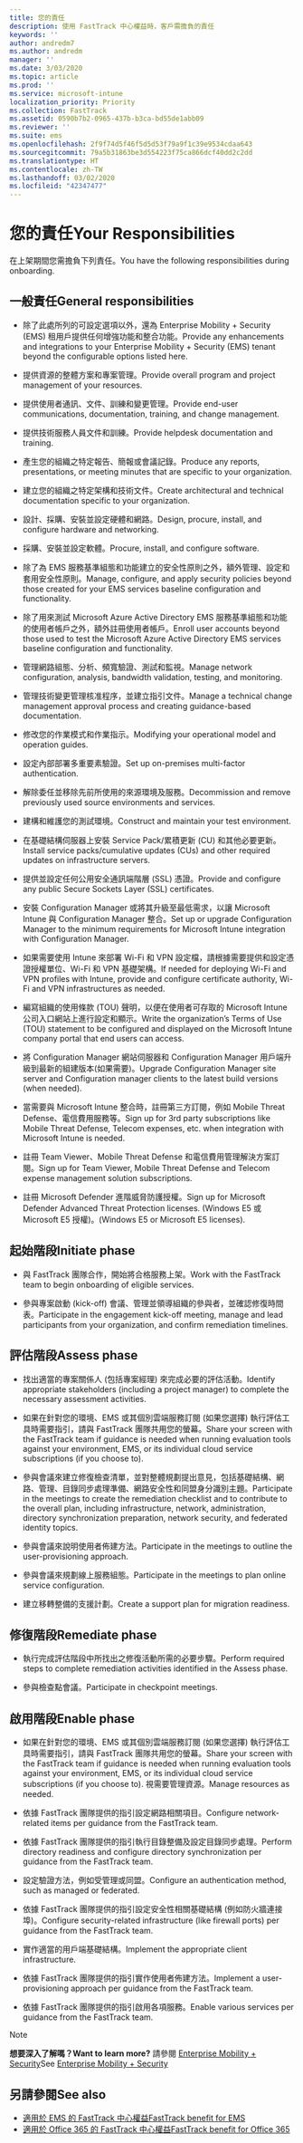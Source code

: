 ```yaml
---
title: 您的責任
description: 使用 FastTrack 中心權益時，客戶需擔負的責任
keywords: ''
author: andredm7
ms.author: andredm
manager: ''
ms.date: 3/03/2020
ms.topic: article
ms.prod: ''
ms.service: microsoft-intune
localization_priority: Priority
ms.collection: FastTrack
ms.assetid: 0590b7b2-0965-437b-b3ca-bd55de1abb09
ms.reviewer: ''
ms.suite: ems
ms.openlocfilehash: 2f9f74d5f46f5d5d53f79a9f1c39e9534cdaa643
ms.sourcegitcommit: 79a5b31863be3d554223f75ca866dcf40dd2c2dd
ms.translationtype: HT
ms.contentlocale: zh-TW
ms.lasthandoff: 03/02/2020
ms.locfileid: "42347477"
---
```

# <a name="your-responsibilities"></a><span data-ttu-id="0ffd5-103">您的責任</span><span class="sxs-lookup"><span data-stu-id="0ffd5-103">Your Responsibilities</span></span>

<span data-ttu-id="0ffd5-104">在上架期間您需擔負下列責任。</span><span class="sxs-lookup"><span data-stu-id="0ffd5-104">You have the following responsibilities during onboarding.</span></span>

## <a name="general-responsibilities"></a><span data-ttu-id="0ffd5-105">一般責任</span><span class="sxs-lookup"><span data-stu-id="0ffd5-105">General responsibilities</span></span>

-   <span data-ttu-id="0ffd5-106">除了此處所列的可設定選項以外，還為 Enterprise Mobility + Security (EMS) 租用戶提供任何增強功能和整合功能。</span><span class="sxs-lookup"><span data-stu-id="0ffd5-106">Provide any enhancements and integrations to your Enterprise Mobility + Security (EMS) tenant beyond the configurable options listed here.</span></span>

-   <span data-ttu-id="0ffd5-107">提供資源的整體方案和專案管理。</span><span class="sxs-lookup"><span data-stu-id="0ffd5-107">Provide overall program and project management of your resources.</span></span>

-   <span data-ttu-id="0ffd5-108">提供使用者通訊、文件、訓練和變更管理。</span><span class="sxs-lookup"><span data-stu-id="0ffd5-108">Provide end-user communications, documentation, training, and change management.</span></span>

-   <span data-ttu-id="0ffd5-109">提供技術服務人員文件和訓練。</span><span class="sxs-lookup"><span data-stu-id="0ffd5-109">Provide helpdesk documentation and training.</span></span>

-   <span data-ttu-id="0ffd5-110">產生您的組織之特定報告、簡報或會議記錄。</span><span class="sxs-lookup"><span data-stu-id="0ffd5-110">Produce any reports, presentations, or meeting minutes that are specific to your organization.</span></span>

-   <span data-ttu-id="0ffd5-111">建立您的組織之特定架構和技術文件。</span><span class="sxs-lookup"><span data-stu-id="0ffd5-111">Create architectural and technical documentation specific to your organization.</span></span>

-   <span data-ttu-id="0ffd5-112">設計、採購、安裝並設定硬體和網路。</span><span class="sxs-lookup"><span data-stu-id="0ffd5-112">Design, procure, install, and configure hardware and networking.</span></span>

-   <span data-ttu-id="0ffd5-113">採購、安裝並設定軟體。</span><span class="sxs-lookup"><span data-stu-id="0ffd5-113">Procure, install, and configure software.</span></span>

-   <span data-ttu-id="0ffd5-114">除了為 EMS 服務基準組態和功能建立的安全性原則之外，額外管理、設定和套用安全性原則。</span><span class="sxs-lookup"><span data-stu-id="0ffd5-114">Manage, configure, and apply security policies beyond those created for your EMS services baseline configuration and functionality.</span></span>

-   <span data-ttu-id="0ffd5-115">除了用來測試 Microsoft Azure Active Directory EMS 服務基準組態和功能的使用者帳戶之外，額外註冊使用者帳戶。</span><span class="sxs-lookup"><span data-stu-id="0ffd5-115">Enroll user accounts beyond those used to test the Microsoft Azure Active Directory EMS services baseline configuration and functionality.</span></span>

-   <span data-ttu-id="0ffd5-116">管理網路組態、分析、頻寬驗證、測試和監視。</span><span class="sxs-lookup"><span data-stu-id="0ffd5-116">Manage network configuration, analysis, bandwidth validation, testing, and monitoring.</span></span>

-   <span data-ttu-id="0ffd5-117">管理技術變更管理核准程序，並建立指引文件。</span><span class="sxs-lookup"><span data-stu-id="0ffd5-117">Manage a technical change management approval process and creating guidance-based documentation.</span></span>

-   <span data-ttu-id="0ffd5-118">修改您的作業模式和作業指示。</span><span class="sxs-lookup"><span data-stu-id="0ffd5-118">Modifying your operational model and operation guides.</span></span>

-   <span data-ttu-id="0ffd5-119">設定內部部署多重要素驗證。</span><span class="sxs-lookup"><span data-stu-id="0ffd5-119">Set up on-premises multi-factor authentication.</span></span>

-   <span data-ttu-id="0ffd5-120">解除委任並移除先前所使用的來源環境及服務。</span><span class="sxs-lookup"><span data-stu-id="0ffd5-120">Decommission and remove previously used source environments and services.</span></span>

-   <span data-ttu-id="0ffd5-121">建構和維護您的測試環境。</span><span class="sxs-lookup"><span data-stu-id="0ffd5-121">Construct and maintain your test environment.</span></span>

-   <span data-ttu-id="0ffd5-122">在基礎結構伺服器上安裝 Service Pack/累積更新 (CU) 和其他必要更新。</span><span class="sxs-lookup"><span data-stu-id="0ffd5-122">Install service packs/cumulative updates (CUs) and other required updates on infrastructure servers.</span></span>

-   <span data-ttu-id="0ffd5-123">提供並設定任何公用安全通訊端階層 (SSL) 憑證。</span><span class="sxs-lookup"><span data-stu-id="0ffd5-123">Provide and configure any public Secure Sockets Layer (SSL) certificates.</span></span>

-   <span data-ttu-id="0ffd5-124">安裝 Configuration Manager 或將其升級至最低需求，以讓 Microsoft Intune 與 Configuration Manager 整合。</span><span class="sxs-lookup"><span data-stu-id="0ffd5-124">Set up or upgrade Configuration Manager to the minimum requirements for Microsoft Intune integration with Configuration Manager.</span></span>

-   <span data-ttu-id="0ffd5-125">如果需要使用 Intune 來部署 Wi-Fi 和 VPN 設定檔，請根據需要提供和設定憑證授權單位、Wi-Fi 和 VPN 基礎架構。</span><span class="sxs-lookup"><span data-stu-id="0ffd5-125">If needed for deploying Wi-Fi and VPN profiles with Intune, provide and configure certificate authority, Wi-Fi and VPN infrastructures as needed.</span></span>

-   <span data-ttu-id="0ffd5-126">編寫組織的使用條款 (TOU) 聲明，以便在使用者可存取的 Microsoft Intune 公司入口網站上進行設定和顯示。</span><span class="sxs-lookup"><span data-stu-id="0ffd5-126">Write the organization’s Terms of Use (TOU) statement to be configured and displayed on the Microsoft Intune company portal that end users can access.</span></span>

-   <span data-ttu-id="0ffd5-127">將 Configuration Manager 網站伺服器和 Configuration Manager 用戶端升級到最新的組建版本(如果需要)。</span><span class="sxs-lookup"><span data-stu-id="0ffd5-127">Upgrade Configuration Manager site server and Configuration manager clients to the latest build versions (when needed).</span></span>

-   <span data-ttu-id="0ffd5-128">當需要與 Microsoft Intune 整合時，註冊第三方訂閱，例如 Mobile Threat Defense、電信費用服務等。</span><span class="sxs-lookup"><span data-stu-id="0ffd5-128">Sign up for 3rd party subscriptions like Mobile Threat Defense, Telecom expenses, etc. when integration with Microsoft Intune is needed.</span></span>

-   <span data-ttu-id="0ffd5-129">註冊 Team Viewer、Mobile Threat Defense 和電信費用管理解決方案訂閱。</span><span class="sxs-lookup"><span data-stu-id="0ffd5-129">Sign up for Team Viewer, Mobile Threat Defense and Telecom expense management solution subscriptions.</span></span>

-   <span data-ttu-id="0ffd5-130">註冊 Microsoft Defender 進階威脅防護授權。</span><span class="sxs-lookup"><span data-stu-id="0ffd5-130">Sign up for Microsoft Defender Advanced Threat Protection licenses.</span></span> <span data-ttu-id="0ffd5-131">(Windows E5 或 Microsoft E5 授權)。</span><span class="sxs-lookup"><span data-stu-id="0ffd5-131">(Windows E5 or Microsoft E5 licenses).</span></span>

## <a name="initiate-phase"></a><span data-ttu-id="0ffd5-132">起始階段</span><span class="sxs-lookup"><span data-stu-id="0ffd5-132">Initiate phase</span></span>

-   <span data-ttu-id="0ffd5-133">與 FastTrack 團隊合作，開始將合格服務上架。</span><span class="sxs-lookup"><span data-stu-id="0ffd5-133">Work with the FastTrack team to begin onboarding of eligible services.</span></span>

-   <span data-ttu-id="0ffd5-134">參與專案啟動 (kick-off) 會議、管理並領導組織的參與者，並確認修復時間表。</span><span class="sxs-lookup"><span data-stu-id="0ffd5-134">Participate in the engagement kick-off meeting, manage and lead participants from your organization, and confirm remediation timelines.</span></span>

## <a name="assess-phase"></a><span data-ttu-id="0ffd5-135">評估階段</span><span class="sxs-lookup"><span data-stu-id="0ffd5-135">Assess phase</span></span>

-   <span data-ttu-id="0ffd5-136">找出適當的專案關係人 (包括專案經理) 來完成必要的評估活動。</span><span class="sxs-lookup"><span data-stu-id="0ffd5-136">Identify appropriate stakeholders (including a project manager) to complete the necessary assessment activities.</span></span>

-   <span data-ttu-id="0ffd5-137">如果在針對您的環境、EMS 或其個別雲端服務訂閱 (如果您選擇) 執行評估工具時需要指引，請與 FastTrack 團隊共用您的螢幕。</span><span class="sxs-lookup"><span data-stu-id="0ffd5-137">Share your screen with the FastTrack team if guidance is needed when running evaluation tools against your environment, EMS, or its individual cloud service subscriptions (if you choose to).</span></span>

-   <span data-ttu-id="0ffd5-138">參與會議來建立修復檢查清單，並對整體規劃提出意見，包括基礎結構、網路、管理、目錄同步處理準備、網路安全性和同盟身分識別主題。</span><span class="sxs-lookup"><span data-stu-id="0ffd5-138">Participate in the meetings to create the remediation checklist and to contribute to the overall plan, including infrastructure, network, administration, directory synchronization preparation, network security, and federated identity topics.</span></span>

-   <span data-ttu-id="0ffd5-139">參與會議來說明使用者佈建方法。</span><span class="sxs-lookup"><span data-stu-id="0ffd5-139">Participate in the meetings to outline the user-provisioning approach.</span></span>

-   <span data-ttu-id="0ffd5-140">參與會議來規劃線上服務組態。</span><span class="sxs-lookup"><span data-stu-id="0ffd5-140">Participate in the meetings to plan online service configuration.</span></span>

-   <span data-ttu-id="0ffd5-141">建立移轉整備的支援計劃。</span><span class="sxs-lookup"><span data-stu-id="0ffd5-141">Create a support plan for migration readiness.</span></span>

## <a name="remediate-phase"></a><span data-ttu-id="0ffd5-142">修復階段</span><span class="sxs-lookup"><span data-stu-id="0ffd5-142">Remediate phase</span></span>

-   <span data-ttu-id="0ffd5-143">執行完成評估階段中所找出之修復活動所需的必要步驟。</span><span class="sxs-lookup"><span data-stu-id="0ffd5-143">Perform required steps to complete remediation activities identified in the Assess phase.</span></span>

-   <span data-ttu-id="0ffd5-144">參與檢查點會議。</span><span class="sxs-lookup"><span data-stu-id="0ffd5-144">Participate in checkpoint meetings.</span></span>

## <a name="enable-phase"></a><span data-ttu-id="0ffd5-145">啟用階段</span><span class="sxs-lookup"><span data-stu-id="0ffd5-145">Enable phase</span></span>

-   <span data-ttu-id="0ffd5-146">如果在針對您的環境、EMS 或其個別雲端服務訂閱 (如果您選擇) 執行評估工具時需要指引，請與 FastTrack 團隊共用您的螢幕。</span><span class="sxs-lookup"><span data-stu-id="0ffd5-146">Share your screen with the FastTrack team if guidance is needed when running evaluation tools against your environment, EMS, or its individual cloud service subscriptions (if you choose to).</span></span> <span data-ttu-id="0ffd5-147">視需要管理資源。</span><span class="sxs-lookup"><span data-stu-id="0ffd5-147">Manage resources as needed.</span></span>

-   <span data-ttu-id="0ffd5-148">依據 FastTrack 團隊提供的指引設定網路相關項目。</span><span class="sxs-lookup"><span data-stu-id="0ffd5-148">Configure network-related items per guidance from the FastTrack team.</span></span>

-   <span data-ttu-id="0ffd5-149">依據 FastTrack 團隊提供的指引執行目錄整備及設定目錄同步處理。</span><span class="sxs-lookup"><span data-stu-id="0ffd5-149">Perform directory readiness and configure directory synchronization per guidance from the FastTrack team.</span></span>

-   <span data-ttu-id="0ffd5-150">設定驗證方法，例如受管理或同盟。</span><span class="sxs-lookup"><span data-stu-id="0ffd5-150">Configure an authentication method, such as managed or federated.</span></span> 

-   <span data-ttu-id="0ffd5-151">依據 FastTrack 團隊提供的指引設定安全性相關基礎結構 (例如防火牆連接埠)。</span><span class="sxs-lookup"><span data-stu-id="0ffd5-151">Configure security-related infrastructure (like firewall ports) per guidance from the FastTrack team.</span></span>

-   <span data-ttu-id="0ffd5-152">實作適當的用戶端基礎結構。</span><span class="sxs-lookup"><span data-stu-id="0ffd5-152">Implement the appropriate client infrastructure.</span></span>

-   <span data-ttu-id="0ffd5-153">依據 FastTrack 團隊提供的指引實作使用者佈建方法。</span><span class="sxs-lookup"><span data-stu-id="0ffd5-153">Implement a user-provisioning approach per guidance from the FastTrack team.</span></span>

-   <span data-ttu-id="0ffd5-154">依據 FastTrack 團隊提供的指引啟用各項服務。</span><span class="sxs-lookup"><span data-stu-id="0ffd5-154">Enable various services per guidance from the FastTrack team.</span></span>

> [!NOTE]
> <span data-ttu-id="0ffd5-155">**想要深入了解嗎？**</span><span class="sxs-lookup"><span data-stu-id="0ffd5-155">**Want to learn more?**</span></span> <span data-ttu-id="0ffd5-156">請參閱 [Enterprise Mobility + Security](https://www.microsoft.com/cloud-platform/enterprise-mobility)</span><span class="sxs-lookup"><span data-stu-id="0ffd5-156">See [Enterprise Mobility + Security](https://www.microsoft.com/cloud-platform/enterprise-mobility)</span></span>

## <a name="see-also"></a><span data-ttu-id="0ffd5-157">另請參閱</span><span class="sxs-lookup"><span data-stu-id="0ffd5-157">See also</span></span>

- [<span data-ttu-id="0ffd5-158">適用於 EMS 的 FastTrack 中心權益</span><span class="sxs-lookup"><span data-stu-id="0ffd5-158">FastTrack benefit for EMS</span></span>](EMS-fasttrack-benefit-for-EMS.md)
- [<span data-ttu-id="0ffd5-159">適用於 Office 365 的 FastTrack 中心權益</span><span class="sxs-lookup"><span data-stu-id="0ffd5-159">FastTrack benefit for Office 365</span></span>](O365-fasttrack-benefit-for-office-365.md)

